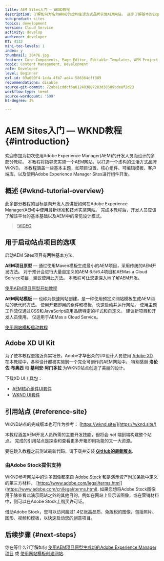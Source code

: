 ```yaml
---
title: AEM Sites入门 — WKND教程
description: 了解如何为名为WKND的虚构生活方式品牌实施AEM网站。 逐步了解基本的Experience Manager主题，如项目设置、Maven原型、核心组件、可编辑模板、客户端库和组件开发。
sub-product: sites
topics: development
version: Cloud Service
activity: develop
audience: developer
KT: 4132
mini-toc-levels: 1
index: y
thumbnail: 30476.jpg
feature: Core Components, Page Editor, Editable Templates, AEM Project Archetype
topic: Content Management, Development
role: Developer
level: Beginner
exl-id: 09a600f4-1ada-4fb7-ae44-586364cff389
recommendations: disable
source-git-commit: 72abe1cddcf6a012403887203d38509bde8f2d23
workflow-type: tm+mt
source-wordcount: '599'
ht-degree: 3%

---
```


# AEM Sites入门 — WKND教程 {#introduction}

欢迎参加为初次使用Adobe Experience Manager(AEM)的开发人员而设计的多部分教程。 本教程将指导您实施一个AEM网站，以打造一个虚构的生活方式品牌WKND。 本教程涵盖一些基本主题，如项目设置、核心组件、可编辑模板、客户端库，以及使用Adobe Experience Manager Sites进行组件开发。

## 概述 {#wknd-tutorial-overview}

此多部分教程的目标是向开发人员讲授如何在Adobe Experience Manager(AEM)中使用最新标准和技术实施网站。 完成本教程后，开发人员应该了解该平台的基本基础以及AEM中的常见设计模式。

>[!VIDEO](https://video.tv.adobe.com/v/30476?quality=12&learn=on)

## 用于启动站点项目的选项

启动AEM Sites项目有两种基本方法。

**AEM项目原型**  — 通过使用Maven模板生成最小的AEM项目，采用传统的AEM开发方法。 对于预计会进行大量自定义的AEM 6.5/6.4项目和AEMas a Cloud Service项目，建议使用此方法。 本教程可让您更深入地了解AEM开发。

[使用AEM项目原型开始教程](./project-archetype/overview.md)

**AEM网站模板**  — 也称为快速网站创建，是一种使用预定义网站模板生成AEM网站的低代码方法。 使用开箱即用的组件和模板，快速启动并运行网站。 使用主题工作流仅通过CSS和JavaScript应用品牌特定的样式和自定义。 建议新项目和开发人员使用。 仅适用于AEMas a Cloud Service。

[使用网站模板启动教程](./site-template/create-site.md)

## Adobe XD UI Kit

为了使本教程更接近真实场景，Adobe才华出众的UX设计人员使用 [Adobe XD](https://www.adobe.com/products/xd.html). 在本教程中，各种设计都被实施到一个完全可创作的AEM网站中。 特别感谢 **洛伦佐·布奥西** 和 **基利安·阿门多拉** 为WKND站点创造了美丽的设计。

下载XD UI工具包：

* [AEM核心组件UI套件](assets/overview/AEM-CoreComponents-UI-Kit.xd)
* [WKND UI套件](https://github.com/adobe/aem-guides-wknd/releases/download/aem-guides-wknd-0.0.2/AEM_UI-kit-WKND.xd)

## 引用站点 {#reference-site}

WKND站点的完成版本也可作为参考： [https://wknd.site/](https://wknd.site/)

本教程涵盖AEM开发人员所需的主要开发技能，但将会 *not* 端到端构建整个站点。 完成的引用站点是探索和查看更多开箱即用功能的又一大资源。

要在跳入教程之前测试最新代码，请下载并安装 **[GitHub的最新版本](https://github.com/adobe/aem-guides-wknd/releases/latest)**.

### 由Adobe Stock提供支持

WKND参考网站中的许多图像都来自 [Adobe Stock](https://stock.adobe.com/) 和是演示资产附加条款中定义的第三方材料， [https://www.adobe.com/legal/terms.html](https://www.adobe.com/cn/legal/terms.html). 如果您想将Adobe Stock图像用于除查看此演示网站之外的其他目的，例如在网站上显示该图像，或在营销材料中，则可以在Adobe Stock上购买许可证。

借助Adobe Stock，您可以访问超过1.4亿张高品质、免版税的图像，包括照片、图形、视频和模板，以快速启动您的创意项目。

## 后续步骤 {#next-steps}

你在等什么?!了解如何 [使用AEM项目原型生成新的Adobe Experience Manager项目](./project-archetype/overview.md) 或 [使用网站模板创建网站](./site-template/create-site.md).
